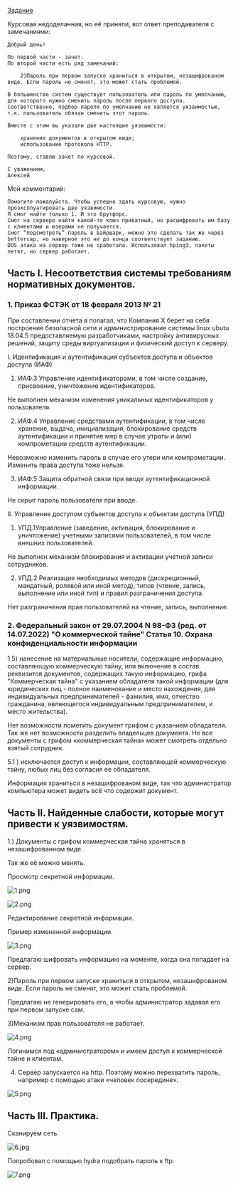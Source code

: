 [Задание](https://github.com/netology-code/sib-secure-kontur-diploma)

Курсовая недоделанная, но её приняли, вот ответ преподавателя с замечаниями:

```
Добрый день!

По первой части - зачет.
По второй части есть ряд замечаний:

    2)Пароль при первом запуске храниться в открытом, незашифрованом виде. Если пароль не сменят, это может стать проблемой.

В большинстве систем существует пользователь или пароль по умолчанию, для которого нужно сменить пароль после первого доступа. Соответственно, подбор пароля по умолчанию не является уязвимостью, т.к. пользователь обязан сменить этот пароль.

Вместе с этим вы указали две настоящие уязвимости:

    хранение документов в открытом виде;
    использование протокола HTTP.

Поэтому, ставлю зачет по курсовой.

С уважением,
Алексей

```

Мой комментарий:

```
Помогите пожалуйста. Чтобы успешно здать курсовую, нужно проэксплуатировать две уязвимости.
Я смог найти только 1. И это брутфорс.
Смог на сервере найти какой-то ключ приватный, но расшифровать им базу с клиентами и юзерами не получается.
Смог “подсмотреть” пароль в вайршарк, можно это сделать так же через bettercap, но наверное это не до конца соответствует заданию.
DOS атака на сервер тоже не сработала. Использовал hping3, пакеты летят, но сервер работает.
```

## Часть I. Несоответствия системы требованиям нормативных документов.

### 1. Приказ ФСТЭК от 18 февраля 2013 № 21


При составлении отчета я полагал, что Компания Х берет на себя построение безопасной сети и администрирование системы linux ubutu 18.04.5 предоставляемую разработчиками, настройку антивирусных решений, защиту среды виртуализации и физический доступ к серверу.

I. Идентификация и аутентификация субъектов доступа и объектов доступа (ИАФ)

1. ИАФ.3 Управление идентификаторами, в том числе создание, присвоение, уничтожение идентификаторов.

Не выполнен механизм изменения уникальных идентификаторов у пользователя.

2. ИАФ.4 Управление средствами аутентификации, в том числе хранение, выдача, инициализация, блокирование средств аутентификации и принятие мер в случае утраты и (или) компрометации средств аутентификации.

Невозможно изменить пароль в случае его утери или компрометации. Изменить права доступа тоже нельзя.

3. ИАФ.5 Защита обратной связи при вводе аутентификационной информации. 

Не скрыт пароль пользователя при вводе.

II. Управление доступом субъектов доступа к объектам доступа (УПД)

1. УПД.1Управление (заведение, активация, блокирование и уничтожение) учетными записями пользователей, в том числе внешних пользователей.

Не выполнен механизм блокирования и активации учетной записи сотрудников.

2. УПД.2 Реализация необходимых методов (дискреционный, мандатный, ролевой или иной метод), типов (чтение, запись, выполнение или иной тип) и правил разграничения доступа.

Нет разграничения прав пользователей на чтение, запись, выполнение.


### 2. Федеральный закон от 29.07.2004 N 98-ФЗ (ред. от 14.07.2022) "О коммерческой тайне" Статья 10. Охрана конфиденциальности информации
1.5) нанесение на материальные носители, содержащие информацию, составляющую коммерческую тайну, или включение в состав реквизитов документов, содержащих такую информацию, грифа "Коммерческая тайна" с указанием обладателя такой информации (для юридических лиц - полное наименование и место нахождения, для индивидуальных предпринимателей - фамилия, имя, отчество гражданина, являющегося индивидуальным предпринимателем, и место жительства).

Нет возможности пометить документ грифом с указанием обладателя. Так же нет возможности разделить владельцев документа. Не все документы с грифом «коммерческая тайна» может смотреть отдельно взятый сотрудник.

5.1 ) исключается доступ к информации, составляющей коммерческую тайну, любых лиц без согласия ее обладателя.

Информация храниться в незашифрованом виде, так что администратор компьютера может видеть всё что содержит документ.


## Часть II. Найденные слабости, которые могут привести к уязвимостям.

1.) Документы с грифом коммерческая тайна храняться в незашифрованном виде.

Так же её можно менять. 

Просмотр секретной информации.

![1.png](1.png)

![2.png](2.png)


Редактирование секретной информации.

Пример измененной информации.

![3.png](3.png)

Предлагаю шифровать информацию на моменте, когда она попадает на сервер.

2)Пароль при первом запуске храниться в открытом, незашифрованом виде. Если пароль не сменят, это может стать проблемой.

Предлагаю не генерировать его, а чтобы администратор задавал его при первом запуске сам.

3)Механизм прав пользователя не работает.

![4.png](4.png)

Логинимся под «администратором» и имеем доступ к коммерческой тайне и клиентам. 

4) Сервер запускается на http. Поэтому можно перехватить пароль, например с помощью атаки «человек посередине».

![5.png](5.png)

## Часть III. Практика.

Сканируем сеть.

![6.jpg](6.jpg)

Попробовал с помощью hydra подобрать пароль к ftp. 

![7.png](7.png)